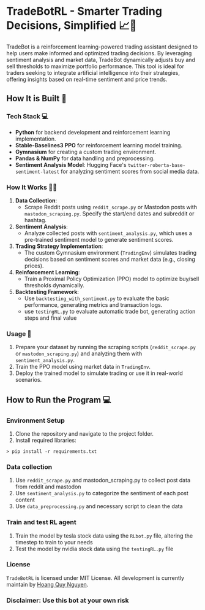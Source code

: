 # TradeBotRL - Smarter Trading Decisions, Simplified 📈🤖

TradeBot is a reinforcement learning-powered trading assistant designed to help users make informed and optimized trading decisions. By leveraging sentiment analysis and market data, TradeBot dynamically adjusts buy and sell thresholds to maximize portfolio performance. This tool is ideal for traders seeking to integrate artificial intelligence into their strategies, offering insights based on real-time sentiment and price trends.


## How It is Built 👷

### Tech Stack 💻
- **Python** for backend development and reinforcement learning implementation.
- **Stable-Baselines3 PPO** for reinforcement learning model training.
- **Gymnasium** for creating a custom trading environment.
- **Pandas & NumPy** for data handling and preprocessing.
- **Sentiment Analysis Model**: Hugging Face's `twitter-roberta-base-sentiment-latest` for analyzing sentiment scores from social media data.

### How It Works 🧑‍🍳
1. **Data Collection**: 
   - Scrape Reddit posts using `reddit_scrape.py` or Mastodon posts with `mastodon_scraping.py`. Specify the start/end dates and subreddit or hashtag.
2. **Sentiment Analysis**:
   - Analyze collected posts with `sentiment_analysis.py`, which uses a pre-trained sentiment model to generate sentiment scores.
3. **Trading Strategy Implementation**:
   - The custom Gymnasium environment (`TradingEnv`) simulates trading decisions based on sentiment scores and market data (e.g., closing prices).
4. **Reinforcement Learning**:
   - Train a Proximal Policy Optimization (PPO) model to optimize buy/sell thresholds dynamically.
5. **Backtesting Framework**:
   - Use `backtesting_with_sentiment.py` to evaluate the basic performance, generating metrics and transaction logs.
   - use `testingRL.py` to evaluate automatic trade bot, generating action steps and final value 

### Usage 🍳
1. Prepare your dataset by running the scraping scripts (`reddit_scrape.py` or `mastodon_scraping.py`) and analyzing them with `sentiment_analysis.py`.
2. Train the PPO model using market data in `TradingEnv`.
3. Deploy the trained model to simulate trading or use it in real-world scenarios.

## How to Run the Program 💻

### Environment Setup
1. Clone the repository and navigate to the project folder.
2. Install required libraries:
```shell
> pip install -r requirements.txt
```

### Data collection
1. Use `reddit_scrape.py` and mastodon_scraping.py to collect post data from reddit and mastodon
2. Use `sentiment_analysis.py` to categorize the sentiment of each post content
3. Use `data_preprocessing.py` and necessary script to clean the data

### Train and test RL agent
1. Train the model by tesla stock data using the `RLbot.py` file, altering the timestep to train to your needs
2. Test the model by nvidia stock data using the `testingRL.py` file

### License 

`TradeBotRL` is licensed under MIT License. All development is currently maintain by [Hoang Quy Nguyen](https://github.com/torahoang).


### Disclaimer: Use this bot at your own risk

